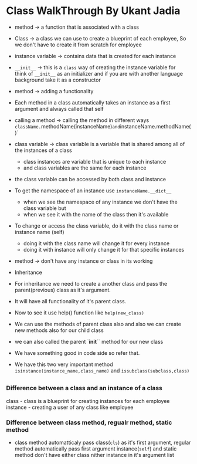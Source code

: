 # Class WalkThrough By Ukant Jadia

<script src="https://gist.github.com/ukantjadia/1ebc4e77b019242b0ccb2ebeca82a78b.js"></script>

- method -> a function that is associated with a class
- Class -> a class we can use to create a blueprint of each employee, So we don't have to create it from scratch for employee
- instance variable -> contains data that is created for each instance
- `__init__` -> this is a `class` way of creating the instance variable for
            <br> think of  `__init__` as an initializer and if you are with another language background take it as a constructor
- method -> adding a functionality
- Each method in a class automatically takes an instance as a first argument and always called that self
- calling a method -> calling the method in different ways `className.`methodName(instanceName)` and `instanceName.methodName()`
- class variable -> class variable is a variable that is shared among all of the instances of a class
  - class instances are variable that is unique to each instance
  - and class variables are the same for each instance
- the class variable can be accessed by both class and instance
- To get the namespace of an instance use `instanceName.__dict__`
  - when we see the namespace of any instance we don't have the class variable but
  - when we see it with the name of the class then it's available
- To change or access the class variable, do it with the class name or instance name (self)
  - doing it with the class name will change it for every instance
  - doing it with instance will only change it for that specific instances
- method -> don't have any instance or class in its working

- Inheritance
- For inheritance we need to create a another class and pass the parent(previous) class as it's argument.
- It will have all functionality of it's parent class.
- Now to see it use help() function like `help(new_class)`
- We can use the methods of parent class also and also we can create new methods also for our child class
- we can also called the parent `__init__`` method for our new class 
- We have something good in code side so refer that.
- We have this two very important method `isinstance(instance_name,class_name)` and `issubclass(subclass,class)`
## 

### Difference between a class and an instance of a class

class - class is a blueprint for creating instances for each employee
instance - creating a user of any class like employee


### Difference between class method, regualr method, static method

- class method automatticaly pass class(`cls`) as it's first argument, regular method automatically pass first argument instance(`self`) and static method don't have either class nither instance in it's argument list
